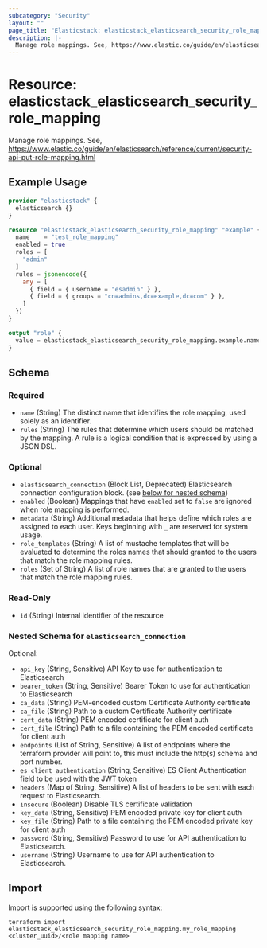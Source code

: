 ```yaml
---
subcategory: "Security"
layout: ""
page_title: "Elasticstack: elasticstack_elasticsearch_security_role_mapping Resource"
description: |-
  Manage role mappings. See, https://www.elastic.co/guide/en/elasticsearch/reference/current/security-api-put-role-mapping.html
---
```


# Resource: elasticstack_elasticsearch_security_role_mapping

Manage role mappings. See, https://www.elastic.co/guide/en/elasticsearch/reference/current/security-api-put-role-mapping.html

## Example Usage

```terraform
provider "elasticstack" {
  elasticsearch {}
}

resource "elasticstack_elasticsearch_security_role_mapping" "example" {
  name    = "test_role_mapping"
  enabled = true
  roles = [
    "admin"
  ]
  rules = jsonencode({
    any = [
      { field = { username = "esadmin" } },
      { field = { groups = "cn=admins,dc=example,dc=com" } },
    ]
  })
}

output "role" {
  value = elasticstack_elasticsearch_security_role_mapping.example.name
}
```

<!-- schema generated by tfplugindocs -->
## Schema

### Required

- `name` (String) The distinct name that identifies the role mapping, used solely as an identifier.
- `rules` (String) The rules that determine which users should be matched by the mapping. A rule is a logical condition that is expressed by using a JSON DSL.

### Optional

- `elasticsearch_connection` (Block List, Deprecated) Elasticsearch connection configuration block. (see [below for nested schema](#nestedblock--elasticsearch_connection))
- `enabled` (Boolean) Mappings that have `enabled` set to `false` are ignored when role mapping is performed.
- `metadata` (String) Additional metadata that helps define which roles are assigned to each user. Keys beginning with `_` are reserved for system usage.
- `role_templates` (String) A list of mustache templates that will be evaluated to determine the roles names that should granted to the users that match the role mapping rules.
- `roles` (Set of String) A list of role names that are granted to the users that match the role mapping rules.

### Read-Only

- `id` (String) Internal identifier of the resource

<a id="nestedblock--elasticsearch_connection"></a>
### Nested Schema for `elasticsearch_connection`

Optional:

- `api_key` (String, Sensitive) API Key to use for authentication to Elasticsearch
- `bearer_token` (String, Sensitive) Bearer Token to use for authentication to Elasticsearch
- `ca_data` (String) PEM-encoded custom Certificate Authority certificate
- `ca_file` (String) Path to a custom Certificate Authority certificate
- `cert_data` (String) PEM encoded certificate for client auth
- `cert_file` (String) Path to a file containing the PEM encoded certificate for client auth
- `endpoints` (List of String, Sensitive) A list of endpoints where the terraform provider will point to, this must include the http(s) schema and port number.
- `es_client_authentication` (String, Sensitive) ES Client Authentication field to be used with the JWT token
- `headers` (Map of String, Sensitive) A list of headers to be sent with each request to Elasticsearch.
- `insecure` (Boolean) Disable TLS certificate validation
- `key_data` (String, Sensitive) PEM encoded private key for client auth
- `key_file` (String) Path to a file containing the PEM encoded private key for client auth
- `password` (String, Sensitive) Password to use for API authentication to Elasticsearch.
- `username` (String) Username to use for API authentication to Elasticsearch.

## Import

Import is supported using the following syntax:

```shell
terraform import elasticstack_elasticsearch_security_role_mapping.my_role_mapping <cluster_uuid>/<role mapping name>
```
